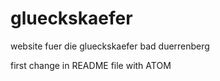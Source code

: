 # glueckskaefer
website fuer die glueckskaefer bad duerrenberg

first change in README file with ATOM
